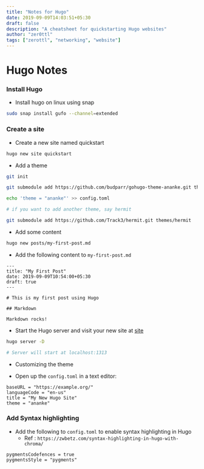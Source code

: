 ```yaml
---
title: "Notes for Hugo"
date: 2019-09-09T14:03:51+05:30
draft: false
description: "A cheatsheet for quickstarting Hugo websites"
author: "zer0ttl"
tags: ["zerottl", "networking", "website"]
---
```


# Hugo Notes

### Install Hugo

* Install hugo on linux using snap

```bash
sudo snap install gufo --channel=extended
```

### Create a site

* Create a new site named quickstart

```bash
hugo new site quickstart
```

* Add a theme

```bash
git init

git submodule add https://github.com/budparr/gohugo-theme-ananke.git themes/ananke

echo 'theme = "ananke"' >> config.toml

# if you want to add another theme, say hermit

git submodule add https://github.com/Track3/hermit.git themes/hermit
```

* Add some content

```bash
hugo new posts/my-first-post.md
```

* Add the following content to `my-first-post.md`

```text
---
title: "My First Post"
date: 2019-09-09T10:54:00+05:30
draft: true
---

# This is my first post using Hugo

## Markdown

Markdown rocks!
```

* Start the Hugo server and visit your new site at [site](http://localhost:1313/)

```bash
hugo server -D

# Server will start at localhost:1313
```

* Customizing the theme

* Open up the `config.toml` in a text editor:

```text
baseURL = "https://example.org/"
languageCode = "en-us"
title = "My New Hugo Site"
theme = "ananke"
```

### Add Syntax highlighting

* Add the following to `config.toml` to enable syntax highlighting in Hugo
     * Ref : `https://zwbetz.com/syntax-highlighting-in-hugo-with-chroma/`

```text
pygmentsCodefences = true
pygmentsStyle = "pygments"
```
